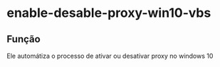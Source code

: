 # enable-desable-proxy-win10-vbs
## Função
Ele automátiza o processo de ativar ou desativar proxy no windows 10
